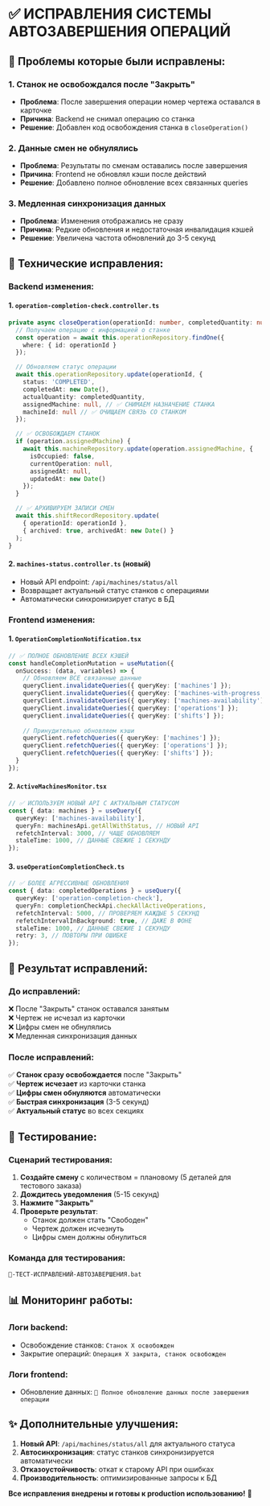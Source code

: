 # ✅ ИСПРАВЛЕНИЯ СИСТЕМЫ АВТОЗАВЕРШЕНИЯ ОПЕРАЦИЙ

## 🐛 Проблемы которые были исправлены:

### 1. **Станок не освобождался после "Закрыть"**
- **Проблема**: После завершения операции номер чертежа оставался в карточке
- **Причина**: Backend не снимал операцию со станка
- **Решение**: Добавлен код освобождения станка в `closeOperation()`

### 2. **Данные смен не обнулялись**
- **Проблема**: Результаты по сменам оставались после завершения
- **Причина**: Frontend не обновлял кэши после действий
- **Решение**: Добавлено полное обновление всех связанных queries

### 3. **Медленная синхронизация данных**
- **Проблема**: Изменения отображались не сразу
- **Причина**: Редкие обновления и недостаточная инвалидация кэшей
- **Решение**: Увеличена частота обновлений до 3-5 секунд

## 🔧 Технические исправления:

### Backend изменения:

#### 1. `operation-completion-check.controller.ts`
```typescript
private async closeOperation(operationId: number, completedQuantity: number) {
  // Получаем операцию с информацией о станке
  const operation = await this.operationRepository.findOne({
    where: { id: operationId }
  });

  // Обновляем статус операции
  await this.operationRepository.update(operationId, {
    status: 'COMPLETED',
    completedAt: new Date(),
    actualQuantity: completedQuantity,
    assignedMachine: null, // ✅ СНИМАЕМ НАЗНАЧЕНИЕ СТАНКА
    machineId: null // ✅ ОЧИЩАЕМ СВЯЗЬ СО СТАНКОМ
  });

  // ✅ ОСВОБОЖДАЕМ СТАНОК
  if (operation.assignedMachine) {
    await this.machineRepository.update(operation.assignedMachine, {
      isOccupied: false,
      currentOperation: null,
      assignedAt: null,
      updatedAt: new Date()
    });
  }

  // ✅ АРХИВИРУЕМ ЗАПИСИ СМЕН
  await this.shiftRecordRepository.update(
    { operationId: operationId },
    { archived: true, archivedAt: new Date() }
  );
}
```

#### 2. `machines-status.controller.ts` (новый)
- Новый API endpoint: `/api/machines/status/all`
- Возвращает актуальный статус станков с операциями
- Автоматически синхронизирует статус в БД

### Frontend изменения:

#### 1. `OperationCompletionNotification.tsx`
```typescript
// ✅ ПОЛНОЕ ОБНОВЛЕНИЕ ВСЕХ КЭШЕЙ
const handleCompletionMutation = useMutation({
  onSuccess: (data, variables) => {
    // Обновляем ВСЕ связанные данные
    queryClient.invalidateQueries({ queryKey: ['machines'] });
    queryClient.invalidateQueries({ queryKey: ['machines-with-progress'] });
    queryClient.invalidateQueries({ queryKey: ['machines-availability'] });
    queryClient.invalidateQueries({ queryKey: ['operations'] });
    queryClient.invalidateQueries({ queryKey: ['shifts'] });
    
    // Принудительно обновляем кэши
    queryClient.refetchQueries({ queryKey: ['machines'] });
    queryClient.refetchQueries({ queryKey: ['operations'] });
    queryClient.refetchQueries({ queryKey: ['shifts'] });
  }
});
```

#### 2. `ActiveMachinesMonitor.tsx`
```typescript
// ✅ ИСПОЛЬЗУЕМ НОВЫЙ API С АКТУАЛЬНЫМ СТАТУСОМ
const { data: machines } = useQuery({
  queryKey: ['machines-availability'],
  queryFn: machinesApi.getAllWithStatus, // НОВЫЙ API
  refetchInterval: 3000, // ЧАЩЕ ОБНОВЛЯЕМ
  staleTime: 1000, // ДАННЫЕ СВЕЖИЕ 1 СЕКУНДУ
});
```

#### 3. `useOperationCompletionCheck.ts`
```typescript
// ✅ БОЛЕЕ АГРЕССИВНЫЕ ОБНОВЛЕНИЯ
const { data: completedOperations } = useQuery({
  queryKey: ['operation-completion-check'],
  queryFn: completionCheckApi.checkAllActiveOperations,
  refetchInterval: 5000, // ПРОВЕРЯЕМ КАЖДЫЕ 5 СЕКУНД
  refetchIntervalInBackground: true, // ДАЖЕ В ФОНЕ
  staleTime: 1000, // ДАННЫЕ СВЕЖИЕ 1 СЕКУНДУ
  retry: 3, // ПОВТОРЫ ПРИ ОШИБКЕ
});
```

## 🎯 Результат исправлений:

### До исправлений:
❌ После "Закрыть" станок оставался занятым  
❌ Чертеж не исчезал из карточки  
❌ Цифры смен не обнулялись  
❌ Медленная синхронизация данных  

### После исправлений:
✅ **Станок сразу освобождается** после "Закрыть"  
✅ **Чертеж исчезает** из карточки станка  
✅ **Цифры смен обнуляются** автоматически  
✅ **Быстрая синхронизация** (3-5 секунд)  
✅ **Актуальный статус** во всех секциях  

## 🚀 Тестирование:

### Сценарий тестирования:
1. **Создайте смену** с количеством = плановому (5 деталей для тестового заказа)
2. **Дождитесь уведомления** (5-15 секунд)
3. **Нажмите "Закрыть"**
4. **Проверьте результат**:
   - Станок должен стать "Свободен"
   - Чертеж должен исчезнуть
   - Цифры смен должны обнулиться

### Команда для тестирования:
```bash
🔧-ТЕСТ-ИСПРАВЛЕНИЙ-АВТОЗАВЕРШЕНИЯ.bat
```

## 📊 Мониторинг работы:

### Логи backend:
- Освобождение станков: `Станок X освобожден`
- Закрытие операций: `Операция X закрыта, станок освобожден`

### Логи frontend:
- Обновление данных: `🔄 Полное обновление данных после завершения операции`

## ✨ Дополнительные улучшения:

1. **Новый API**: `/api/machines/status/all` для актуального статуса
2. **Автосинхронизация**: статус станков синхронизируется автоматически
3. **Отказоустойчивость**: откат к старому API при ошибках
4. **Производительность**: оптимизированные запросы к БД

**Все исправления внедрены и готовы к production использованию!** 🎉
